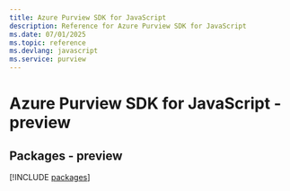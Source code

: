 ```yaml
---
title: Azure Purview SDK for JavaScript
description: Reference for Azure Purview SDK for JavaScript
ms.date: 07/01/2025
ms.topic: reference
ms.devlang: javascript
ms.service: purview
---
```

# Azure Purview SDK for JavaScript - preview
## Packages - preview
[!INCLUDE [packages](purview-index.md)]